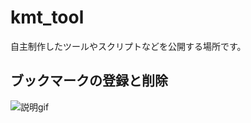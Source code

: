 # kmt_tool
自主制作したツールやスクリプトなどを公開する場所です。

## ブックマークの登録と削除
![説明gif](https://www.mitsurog.com/wp-content/uploads/2022/05/kmt_tool_005.gif)

